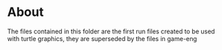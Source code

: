 # About
The files contained in this folder are the first run files created to be used with turtle graphics, they are superseded by the files in game-eng
